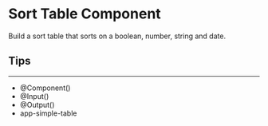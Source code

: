 # Sort Table Component

Build a sort table that sorts on a boolean, number, string and date.

## Tips

---

- @Component()
- @Input()
- @Output()
- app-simple-table
